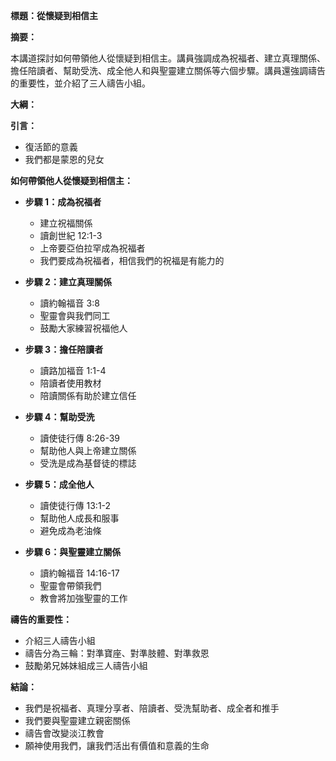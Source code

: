 **標題：從懷疑到相信主**

**摘要：**

本講道探討如何帶領他人從懷疑到相信主。講員強調成為祝福者、建立真理關係、擔任陪讀者、幫助受洗、成全他人和與聖靈建立關係等六個步驟。講員還強調禱告的重要性，並介紹了三人禱告小組。

**大綱：**

**引言：**
* 復活節的意義
* 我們都是蒙恩的兒女

**如何帶領他人從懷疑到相信主：**
* **步驟 1：成為祝福者**
    * 建立祝福關係
    * 讀創世紀 12:1-3
    * 上帝要亞伯拉罕成為祝福者
    * 我們要成為祝福者，相信我們的祝福是有能力的

* **步驟 2：建立真理關係**
    * 讀約翰福音 3:8
    * 聖靈會與我們同工
    * 鼓勵大家練習祝福他人

* **步驟 3：擔任陪讀者**
    * 讀路加福音 1:1-4
    * 陪讀者使用教材
    * 陪讀關係有助於建立信任

* **步驟 4：幫助受洗**
    * 讀使徒行傳 8:26-39
    * 幫助他人與上帝建立關係
    * 受洗是成為基督徒的標誌

* **步驟 5：成全他人**
    * 讀使徒行傳 13:1-2
    * 幫助他人成長和服事
    * 避免成為老油條

* **步驟 6：與聖靈建立關係**
    * 讀約翰福音 14:16-17
    * 聖靈會帶領我們
    * 教會將加強聖靈的工作

**禱告的重要性：**
* 介紹三人禱告小組
* 禱告分為三輪：對準寶座、對準肢體、對準救恩
* 鼓勵弟兄姊妹組成三人禱告小組

**結論：**
* 我們是祝福者、真理分享者、陪讀者、受洗幫助者、成全者和推手
* 我們要與聖靈建立親密關係
* 禱告會改變淡江教會
* 願神使用我們，讓我們活出有價值和意義的生命